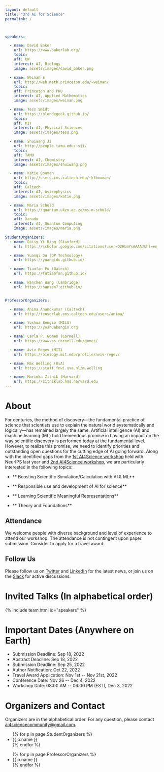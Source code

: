 ```yaml
---
layout: default
title: "3rd AI for Science"
permalink: /



speakers:

  - name: David Baker 
    url: https://www.bakerlab.org/
    topic: 
    aff: UW
    interest: AI, Biology
    image: assets/images/david_baker.png 

  - name: Weinan E
    url: http://web.math.princeton.edu/~weinan/
    topic: 
    aff: Princeton and PKU
    interest: AI, Applied Mathematics
    image: assets/images/weinan.png 

  - name: Tess Smidt 
    url: https://blondegeek.github.io/
    topic: 
    aff: MIT
    interest: AI, Physical Sciences
    image: assets/images/tess.png 

  - name: Shuiwang Ji 
    url: http://people.tamu.edu/~sji/
    topic: 
    aff: TAMU
    interest: AI, Chemistry
    image: assets/images/shuiwang.png 

  - name: Katie Bouman 
    url: http://users.cms.caltech.edu/~klbouman/
    topic: 
    aff: Caltech
    interest: AI, Astrophysics
    image: assets/images/katie.png 

  - name: Maria Schuld
    url: https://quantum.ukzn.ac.za/ms-m-schuld/
    topic: 
    aff: Xanadu
    interest: AI, Quantum Computing
    image: assets/images/maria.png 

StudentOrganizers:
  - name: Daisy Yi Ding (Stanford)
    url: https://scholar.google.com/citations?user=O2HUmYsAAAAJ&hl=en

  - name: Yuanqi Du (DP Technology)
    url: https://yuanqidu.github.io/

  - name: Tianfan Fu (Gatech)
    url: https://futianfan.github.io/

  - name: Hanchen Wang (Cambridge)
    url: https://hansen7.github.io/


ProfessorOrganizers:

  - name: Anima Anandkumar (Caltech)
    url: http://tensorlab.cms.caltech.edu/users/anima/

  - name: Yoshua Bengio (MILA)
    url: https://yoshuabengio.org

  - name: Carla P. Gomes (Cornell)
    url: https://www.cs.cornell.edu/gomes/

  - name: Aviv Regev (MIT)
    url: https://biology.mit.edu/profile/aviv-regev/

  - name: Max Welling (UvA)
    url: https://staff.fnwi.uva.nl/m.welling

  - name: Marinka Zitnik (Harvard)
    url: https://zitniklab.hms.harvard.edu
---
```


# About

For centuries, the method of discovery—the fundamental practice of science that scientists use to explain the natural world systematically and logically—has remained largely the same. Artificial intelligence (AI) and machine learning (ML) hold tremendous promise in having an impact on the way scientific discovery is performed today at the fundamental level. However, to realize this promise, we need to identify priorities and outstanding open questions for the cutting edge of AI going forward. Along with the identified gaps from the [1st AI4Science workshop](http://www.ai4science.net/neurips21/) held with NeurIPS last year and [2nd AI4Science workshop](http://ai4science.net/icml22/), we are particularly interested in the following topics:

- ** Boosting Scientific Simulation/Calculation with AI & ML**

- ** Responsible use and development of AI for science**

- ** Learning Scientific Meaningful Representations**

- ** Theory and Foundations**

## Attendance

We welcome people with diverse background and level of experience to attend our workshop. The attendance is not contingent upon paper submission. Consider to apply for a travel award.

## Follow Us

Please follow us on [Twitter](https://twitter.com/AI_for_Science) and [LinkedIn](https://www.linkedin.com/company/ai-for-science/) for the latest news, or join us on the [Slack](https://join.slack.com/t/ai4sciencecommunity/shared_invite/zt-ztw3600x-TR5EdX~NnnlW7g3lkM8HnQ) for active discussions.

# Invited Talks (In alphabetical order)

{% include team.html id="speakers" %}


# Important Dates (Anywhere on Earth)

- Submission Deadline: Sep 18, 2022
- Abstract Deadline: Sep 18, 2022
- Submission Deadline: Sep 25, 2022
- Author Notification: Oct 22, 2022
- Travel Award Application: Nov 1st -- Nov 21st, 2022
- Conference Date: Nov 26 -- Dec 4, 2022
- Workshop Date: 08:00 AM -- 06:00 PM (EST), Dec 3, 2022

# Organizers and Contact

Organizers are in the alphabetical order. For any question, please contact [ai4sciencecommunity@gmail.com](mailto:ai4sciencecommunity@gmail.com).


<ul>
{% for p in page.StudentOrganizers %}
<li>
<a{% if p.url %} href="{{ p.url }}"{% endif %}>{{ p.name }}</a>
</li>
{% endfor %}
</ul>



<ul>
{% for p in page.ProfessorOrganizers %}
<li>
<a{% if p.url %} href="{{ p.url }}"{% endif %}>{{ p.name }}</a>
</li>
{% endfor %}
</ul>

